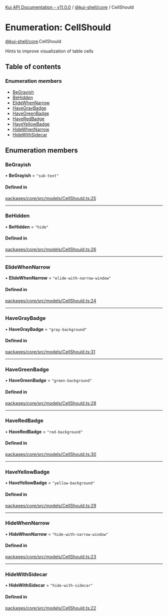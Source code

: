 [Kui API Documentation - v11.0.0](../README.md) / [@kui-shell/core](../modules/kui_shell_core.md) / CellShould

# Enumeration: CellShould

[@kui-shell/core](../modules/kui_shell_core.md).CellShould

Hints to improve visualization of table cells

## Table of contents

### Enumeration members

- [BeGrayish](kui_shell_core.CellShould.md#begrayish)
- [BeHidden](kui_shell_core.CellShould.md#behidden)
- [ElideWhenNarrow](kui_shell_core.CellShould.md#elidewhennarrow)
- [HaveGrayBadge](kui_shell_core.CellShould.md#havegraybadge)
- [HaveGreenBadge](kui_shell_core.CellShould.md#havegreenbadge)
- [HaveRedBadge](kui_shell_core.CellShould.md#haveredbadge)
- [HaveYellowBadge](kui_shell_core.CellShould.md#haveyellowbadge)
- [HideWhenNarrow](kui_shell_core.CellShould.md#hidewhennarrow)
- [HideWithSidecar](kui_shell_core.CellShould.md#hidewithsidecar)

## Enumeration members

### BeGrayish

• **BeGrayish** = `"sub-text"`

#### Defined in

[packages/core/src/models/CellShould.ts:25](https://github.com/kubernetes-sigs/kui/blob/kui/packages/core/src/models/CellShould.ts#L25)

---

### BeHidden

• **BeHidden** = `"hide"`

#### Defined in

[packages/core/src/models/CellShould.ts:26](https://github.com/kubernetes-sigs/kui/blob/kui/packages/core/src/models/CellShould.ts#L26)

---

### ElideWhenNarrow

• **ElideWhenNarrow** = `"elide-with-narrow-window"`

#### Defined in

[packages/core/src/models/CellShould.ts:24](https://github.com/kubernetes-sigs/kui/blob/kui/packages/core/src/models/CellShould.ts#L24)

---

### HaveGrayBadge

• **HaveGrayBadge** = `"gray-background"`

#### Defined in

[packages/core/src/models/CellShould.ts:31](https://github.com/kubernetes-sigs/kui/blob/kui/packages/core/src/models/CellShould.ts#L31)

---

### HaveGreenBadge

• **HaveGreenBadge** = `"green-background"`

#### Defined in

[packages/core/src/models/CellShould.ts:28](https://github.com/kubernetes-sigs/kui/blob/kui/packages/core/src/models/CellShould.ts#L28)

---

### HaveRedBadge

• **HaveRedBadge** = `"red-background"`

#### Defined in

[packages/core/src/models/CellShould.ts:30](https://github.com/kubernetes-sigs/kui/blob/kui/packages/core/src/models/CellShould.ts#L30)

---

### HaveYellowBadge

• **HaveYellowBadge** = `"yellow-background"`

#### Defined in

[packages/core/src/models/CellShould.ts:29](https://github.com/kubernetes-sigs/kui/blob/kui/packages/core/src/models/CellShould.ts#L29)

---

### HideWhenNarrow

• **HideWhenNarrow** = `"hide-with-narrow-window"`

#### Defined in

[packages/core/src/models/CellShould.ts:23](https://github.com/kubernetes-sigs/kui/blob/kui/packages/core/src/models/CellShould.ts#L23)

---

### HideWithSidecar

• **HideWithSidecar** = `"hide-with-sidecar"`

#### Defined in

[packages/core/src/models/CellShould.ts:22](https://github.com/kubernetes-sigs/kui/blob/kui/packages/core/src/models/CellShould.ts#L22)
